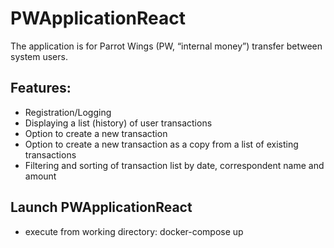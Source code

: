 # PWApplicationReact

The application is for Parrot Wings (PW, “internal money”) transfer between system users.

## Features:
* Registration/Logging
* Displaying a list (history) of user transactions
* Option to create a new transaction
* Option to create a new transaction as a copy from a list of existing transactions
* Filtering and sorting of transaction list by date, correspondent name and amount

## Launch PWApplicationReact
* execute from working directory: docker-compose up